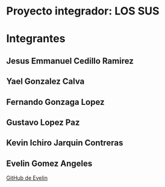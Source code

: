 # Proyecto integrador: LOS SUS

# Integrantes

## Jesus Emmanuel Cedillo Ramirez

## Yael Gonzalez Calva

## Fernando Gonzaga Lopez

## Gustavo Lopez Paz

## Kevin Ichiro Jarquin Contreras

## Evelin Gomez Angeles
[GitHub de Evelin](https://github.com/EvelinAngeles06)